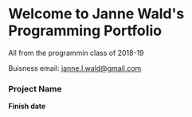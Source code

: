# Welcome to Janne Wald's Programming Portfolio
All from the programmin class of 2018-19

Buisness email: janne.l.wald@gmail.com

### Project Name

__Finish date__


 

